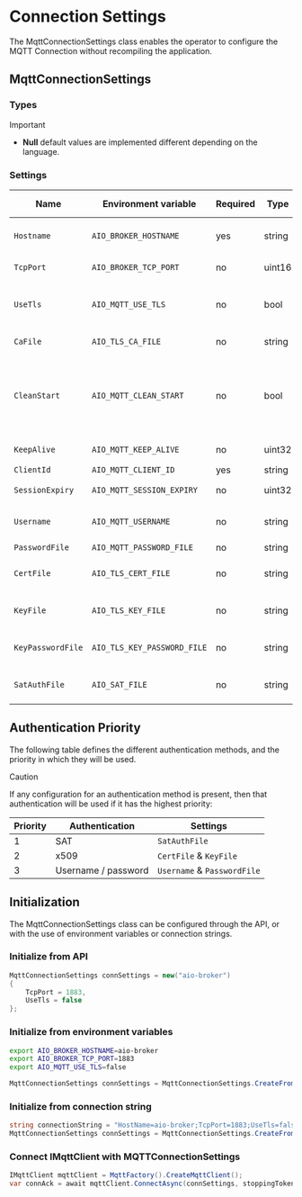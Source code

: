 # Connection Settings

The MqttConnectionSettings class enables the operator to configure the MQTT Connection without recompiling the application.

## MqttConnectionSettings

### Types

> [!IMPORTANT]
> * **Null** default values are implemented different depending on the language.
### Settings

|Name|Environment variable|Required|Type|Default value|Description|
|-|-|-|-|-|-|
|`Hostname`|`AIO_BROKER_HOSTNAME`|yes|string|n/a|FQDN to the endpoint, eg: mybroker.mydomain.com|
|`TcpPort`|`AIO_BROKER_TCP_PORT`|no|uint16|`18883`|TCP port to access the endpoint eg: 18883|
|`UseTls`|`AIO_MQTT_USE_TLS`|no|bool|`true`|Enable TLS negotiation (disabling not recommended for production)|
|`CaFile`|`AIO_TLS_CA_FILE`|no|string|null|Path to a PEM file to validate server identity|
|`CleanStart`|`AIO_MQTT_CLEAN_START`|no|bool|false|Whether to use persistent session on first connect, subsequent connections will be `false`. `true` requires a unique `ClientId`.
|`KeepAlive`|`AIO_MQTT_KEEP_ALIVE`|no|uint32|`60`|Interval of ping packets, in seconds|
|`ClientId`|`AIO_MQTT_CLIENT_ID`|yes|string|n/a|MQTT Client Id|
|`SessionExpiry`|`AIO_MQTT_SESSION_EXPIRY`|no|uint32|`3600`|Connection session duration, in seconds|
|`Username`|`AIO_MQTT_USERNAME`|no|string|null|MQTT Username to authenticate the connection|
|`PasswordFile`|`AIO_MQTT_PASSWORD_FILE`|no|string|null|MQTT Password file|
|`CertFile`|`AIO_TLS_CERT_FILE`|no|string|null|Path to a PEM file to establish X509 client authentication|
|`KeyFile`|`AIO_TLS_KEY_FILE`|no|string|null|Path to a KEY file to establish X509 client authentication| 
|`KeyPasswordFile`|`AIO_TLS_KEY_PASSWORD_FILE`|no|string|null|Password (aka pass-phrase) to protect the key| 
|`SatAuthFile`|`AIO_SAT_FILE`|no|string|null|Path to a file with the token to be used with SAT auth|

## Authentication Priority

The following table defines the different authentication methods, and the priority in which they will be used.

> [!CAUTION]
> If any configuration for an authentication method is present, then that authentication will be used if it has the highest priority:

| Priority | Authentication | Settings |
|-|-|-|
| 1 | SAT |  `SatAuthFile` |
| 2 | x509 | `CertFile` & `KeyFile` |
| 3 | Username / password |`Username` & `PasswordFile` |

## Initialization

The MqttConnectionSettings class can be configured through the API, or with the use of environment variables or connection strings.

### Initialize from API

```cs
MqttConnectionSettings connSettings = new("aio-broker")
{
    TcpPort = 1883,
    UseTls = false
};
```

### Initialize from environment variables

```bash
export AIO_BROKER_HOSTNAME=aio-broker
export AIO_BROKER_TCP_PORT=1883
export AIO_MQTT_USE_TLS=false
```

```cs
MqttConnectionSettings connSettings = MqttConnectionSettings.CreateFromEnvVars();
```

### Initialize from connection string

```cs
string connectionString = "HostName=aio-broker;TcpPort=1883;UseTls=false";
MqttConnectionSettings connSettings = MqttConnectionSettings.CreateFromConnectionString(connectionString);
```

### Connect IMqttClient with MQTTConnectionSettings

```cs
IMqttClient mqttClient = MqttFactory().CreateMqttClient();
var connAck = await mqttClient.ConnectAsync(connSettings, stoppingToken);
```
